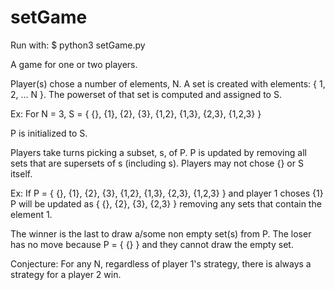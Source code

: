 # setGame
Run with:
$ python3 setGame.py

A game for one or two players.

Player(s) chose a number of elements, N. A set is created with elements: { 1, 2, ... N }. The powerset of that set is computed and assigned to S. 

Ex: For N = 3, S = { {}, {1}, {2}, {3}, {1,2}, {1,3}, {2,3}, {1,2,3} }

P is initialized to S.

Players take turns picking a subset, s, of P. P is updated by removing all sets that are supersets of s (including s). Players may not chose {} or S itself. 

Ex: If P = { {}, {1}, {2}, {3}, {1,2}, {1,3}, {2,3}, {1,2,3} } and player 1 choses {1} P will be updated as { {}, {2}, {3}, {2,3} } removing any sets that contain the element 1.

The winner is the last to draw a/some non empty set(s) from P. The loser has no move because P = { {} } and they cannot draw the empty set. 

Conjecture: For any N, regardless of player 1's strategy, there is always a strategy for a player 2 win.
